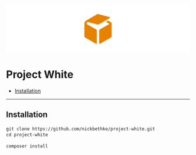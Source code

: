 ![Project White](_public/content/img/og-image-cropped.png)
# Project White

- [Installation](#installation)


---
## Installation

```
git clone https://github.com/nickbethke/project-white.git
cd project-white
```
 
`composer install`
